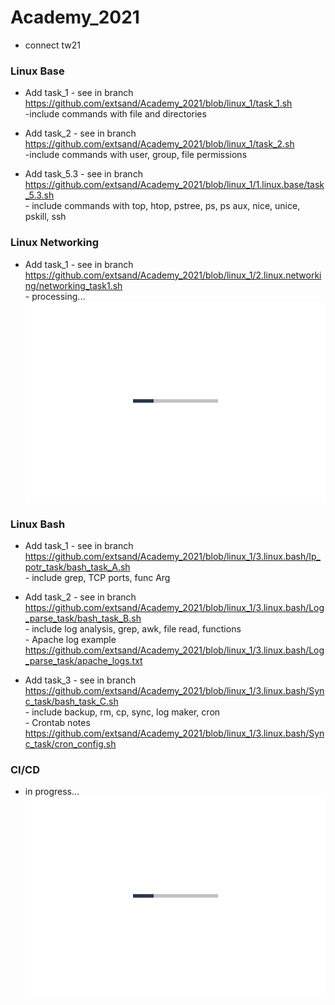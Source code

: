 # Academy_2021
- connect tw21


### Linux Base

- Add task_1 - see in branch https://github.com/extsand/Academy_2021/blob/linux_1/task_1.sh
    <br>-include commands with file and directories 

- Add task_2 - see in branch https://github.com/extsand/Academy_2021/blob/linux_1/task_2.sh
    <br>-include commands with user, group, file permissions

- Add task_5.3 - see in branch 
    <br>https://github.com/extsand/Academy_2021/blob/linux_1/1.linux.base/task_5.3.sh
    <br>- include commands with top, htop, pstree, ps, ps aux, nice, unice, pskill, ssh

### Linux Networking
- Add task_1 - see in branch
    <br>https://github.com/extsand/Academy_2021/blob/linux_1/2.linux.networking/networking_task1.sh
    <br>- processing...
    ![animation](https://github.com/extsand/Academy_2021/blob/linux_1/img/loading.gif)
   
### Linux Bash
- Add task_1 - see in branch
    <br>https://github.com/extsand/Academy_2021/blob/linux_1/3.linux.bash/Ip_potr_task/bash_task_A.sh
    <br>- include grep, TCP ports, func Arg
    
- Add task_2 - see in branch
    <br>https://github.com/extsand/Academy_2021/blob/linux_1/3.linux.bash/Log_parse_task/bash_task_B.sh
    <br>- include log analysis, grep, awk, file read, functions
        <br>- Apache log example https://github.com/extsand/Academy_2021/blob/linux_1/3.linux.bash/Log_parse_task/apache_logs.txt
    
- Add task_3 - see in branch
    <br>https://github.com/extsand/Academy_2021/blob/linux_1/3.linux.bash/Sync_task/bash_task_C.sh
    <br>- include backup, rm, cp, sync, log maker, cron
        <br>- Crontab notes https://github.com/extsand/Academy_2021/blob/linux_1/3.linux.bash/Sync_task/cron_config.sh


### CI/CD
- in progress...
    ![animation](https://github.com/extsand/Academy_2021/blob/linux_1/img/loading.gif)
